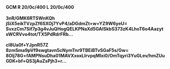 #### GCM R 20/0c/400 L 20/0c/400
**3nR/GMK6RTSWnKQh**<br/>**jSiX5eikTVzpZf6SXOj7YvP4/aDGdmZt+w+YZ9W6yeU=**<br/>**SvxzCm7Sif7p3g4vJuQHogQELKPNaXd5GAlSkbS373zK4LhoT6o4AazytsWCRVvo4tot/TX5PdRdrFRb...**<br/><br/>
**cI8Ua0f+YJpnR57Z**<br/>**8zmSma9pVf9swgtavn5cNymTnr9TBEiBTvSGaF5s/Gw=**<br/>**8Olj78G+fAMPNsuDha01MAVXxoxLIrvpqMIxi0/OmTqyri3YuGLev/hmZUuGDK+bf+QS3jAuZsPjh3+r...**